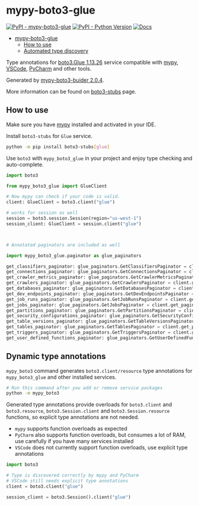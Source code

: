# mypy-boto3-glue

[![PyPI - mypy-boto3-glue](https://img.shields.io/pypi/v/mypy-boto3-glue.svg?color=blue)](https://pypi.org/project/mypy-boto3-glue)
[![PyPI - Python Version](https://img.shields.io/pypi/pyversions/mypy-boto3-glue.svg?color=blue)](https://pypi.org/project/mypy-boto3-glue)
[![Docs](https://img.shields.io/readthedocs/mypy-boto3-builder.svg?color=blue)](https://mypy-boto3-builder.readthedocs.io/)

- [mypy-boto3-glue](#mypy-boto3-glue)
  - [How to use](#how-to-use)
  - [Automated type discovery](#automated-type-discovery)

Type annotations for
[boto3.Glue 1.13.26](https://boto3.amazonaws.com/v1/documentation/api/1.13.26/reference/services/glue.html#Glue) service
compatible with [mypy](https://github.com/python/mypy), [VSCode](https://code.visualstudio.com/),
[PyCharm](https://www.jetbrains.com/pycharm/) and other tools.

Generated by [mypy-boto3-buider 2.0.4](https://github.com/vemel/mypy_boto3_builder).

More information can be found on [boto3-stubs](https://pypi.org/project/boto3-stubs/) page.

## How to use

Make sure you have [mypy](https://github.com/python/mypy) installed and activated in your IDE.

Install `boto3-stubs` for `Glue` service.

```bash
python -m pip install boto3-stubs[glue]
```

Use `boto3` with `mypy_boto3_glue` in your project and enjoy type checking and auto-complete.

```python
import boto3

from mypy_boto3_glue import GlueClient

# Now mypy can check if your code is valid.
client: GlueClient = boto3.client("glue")

# works for session as well
session = boto3.session.Session(region="us-west-1")
session_client: GlueClient = session.client("glue")



# Annotated paginators are included as well

import mypy_boto3_glue.paginator as glue_paginators

get_classifiers_paginator: glue_paginators.GetClassifiersPaginator = client.get_paginator("get_classifiers")
get_connections_paginator: glue_paginators.GetConnectionsPaginator = client.get_paginator("get_connections")
get_crawler_metrics_paginator: glue_paginators.GetCrawlerMetricsPaginator = client.get_paginator("get_crawler_metrics")
get_crawlers_paginator: glue_paginators.GetCrawlersPaginator = client.get_paginator("get_crawlers")
get_databases_paginator: glue_paginators.GetDatabasesPaginator = client.get_paginator("get_databases")
get_dev_endpoints_paginator: glue_paginators.GetDevEndpointsPaginator = client.get_paginator("get_dev_endpoints")
get_job_runs_paginator: glue_paginators.GetJobRunsPaginator = client.get_paginator("get_job_runs")
get_jobs_paginator: glue_paginators.GetJobsPaginator = client.get_paginator("get_jobs")
get_partitions_paginator: glue_paginators.GetPartitionsPaginator = client.get_paginator("get_partitions")
get_security_configurations_paginator: glue_paginators.GetSecurityConfigurationsPaginator = client.get_paginator("get_security_configurations")
get_table_versions_paginator: glue_paginators.GetTableVersionsPaginator = client.get_paginator("get_table_versions")
get_tables_paginator: glue_paginators.GetTablesPaginator = client.get_paginator("get_tables")
get_triggers_paginator: glue_paginators.GetTriggersPaginator = client.get_paginator("get_triggers")
get_user_defined_functions_paginator: glue_paginators.GetUserDefinedFunctionsPaginator = client.get_paginator("get_user_defined_functions")
```

## Dynamic type annotations

`mypy_boto3` command generates `boto3.client/resource` type annotations for
`mypy_boto3_glue` and other installed services.

```bash
# Run this command after you add or remove service packages
python -m mypy_boto3
```

Generated type annotations provide overloads for `boto3.client` and `boto3.resource`,
`boto3.Session.client` and `boto3.Session.resource` functions,
so explicit type annotations are not needed.

- `mypy` supports function overloads as expected
- `PyCharm` also supports function overloads, but consumes a lot of RAM, use carefully if you have many services installed
- `VSCode` does not currently support function overloads, use explicit type annotations

```python
import boto3

# Type is discovered correctly by mypy and PyCharm
# VSCode still needs explicit type annotations
client = boto3.client("glue")

session_client = boto3.Session().client("glue")
```
